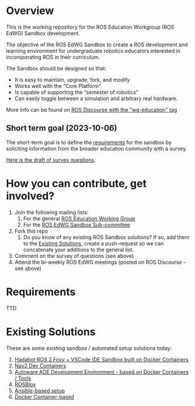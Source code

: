 # Overview

This is the working repository for the ROS Education Workgroup (ROS EdWG) Sandbox development.

The objective of the ROS EdWG Sandbox to create a ROS development and learning environment for undergraduate robotics educators interested in incoroporating ROS in their curriculum.

The Sandbox should be designed so that:

* It is easy to maintain, upgrade, fork, and modify
* Works well with the “Core Platform”
* Is capable of supporting the “semester of robotics”
* Can easily toggle between a simulation and arbitrary real hardware.

More info can be found on [ROS Discourse with the "wg-education" tag](https://discourse.ros.org/search?q=wg-education)

## Short term goal (2023-10-06) 

The short-term goal is to define the [requirements](#requirements) for the sandbox by soliciting information from the broader education community with a survey.

[Here is the draft of survey questions](https://docs.google.com/document/d/1qcCkVwX5YN0T-ueCkMWo1G8AUK8hxPwQBUF0pmiigFU/edit).

# How you can contribute, get involved?

1. Join the following mailing lists:
    1. For the general [ROS Education Working Group](https://groups.google.com/g/ros-wg-education)
    1. For the [ROS EdWG Sandbox Sub-committee](https://groups.google.com/g/ros-ed-wg-sandbox)
1. Fork this repo
    1. Do you know of any existing ROS Sandbox solutions? If so, add them to the [Existing Solutions](#existing-solutions), create a push-request so we can concatenate your additions to the general list.
1. Comment on the survey of questions (see above)
1. Attend the bi-weekly ROS EdWG meetings (posted on ROS Discourse - see above)    

# Requirements

TTD

# Existing Solutions

These are some existing sandbox / automated setup solutions today:

1. [Hadabot ROS 2 Foxy + VSCode IDE Sandbox built on Docker Containers](https://www.hadabot.com/new-user-software-stack-setup.html)
1. [Nav2 Dev Containers](https://navigation.ros.org/development_guides/devcontainer_docs/index.html)
1. [Autoware ADE Development Environment - based on Docker Containers / Tools](https://ade-cli.readthedocs.io/en/latest/)
1. [ROSBlox](https://rosblox.github.io/)
1. [Ansible-based setup](https://github.com/artivis/ansible-role-ros)
1. [Docker Container-based](https://hub.docker.com/r/jderobot/robotics-academy/tags)





